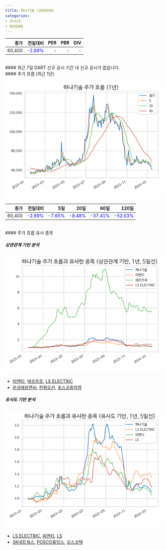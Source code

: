 ```yaml
---
title: 하나기술 (299030)
categories:
- Stock
- KOSDAQ
---
```


|종가|전일대비|PER|PBR|DIV|
|---:|-------:|--:|--:|--:|
|60,400|<span style="color: blue">-2.89%</span>|-|-|-|

<!-- more -->

<br>
#### 최근 7일 DART 신규 공시
기간 내 신규 공시가 없습니다.

<br>
#### 주가 흐름 (최근 1년)

![299030](/assets/images/stock/299030.png)

|종가|전일대비|5일|20일|60일|120일|
|---:|-------:|--:|---:|---:|----:|
|60,400|<span style="color: blue">-2.89%</span>|<span style="color: blue">-7.65%</span>|<span style="color: blue">-8.48%</span>|<span style="color: blue">-37.41%</span>|<span style="color: blue">-52.03%</span>|

<br>
#### 주가 흐름 유사 종목

##### 상관관계 기반 분석

![299030](/assets/images/stock/299030_corr.png)
- [피엔티](/137400/), [에코프로](/086520/), [LS ELECTRIC](/010120/)
- [윤성에프앤씨](/372170/), [한화오션](/042660/), [포스코퓨처엠](/003670/)

##### 유사도 기반 분석

![299030](/assets/images/stock/299030_sim.png)
- [LS ELECTRIC](/010120/), [피엔티](/137400/), [LS](/006260/)
- [SK네트웍스](/001740/), [POSCO홀딩스](/005490/), [오스코텍](/039200/)